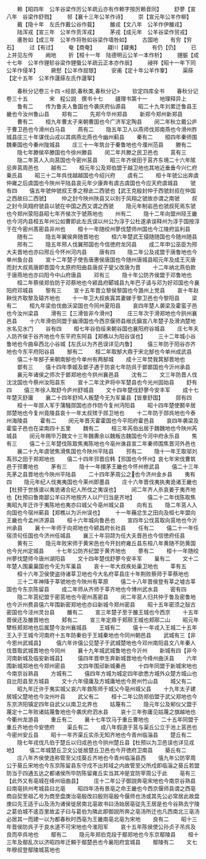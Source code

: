 <!-- { "loadSidebar": true } -->
　　赖【昭四年　公羊谷梁作厉公羊疏云亦有作赖字按厉赖音同】
　　舒蓼【宣八年　谷梁作舒戮】
　　邿【襄十三年公羊作诗】
　　崇【宣元年公羊作柳】
　　戴【隐十年　左氏作戴公谷作载】
　　雒戎【文八年　公羊作伊雒戎】
　　陆浑戎【宣三年　公羊作贲浑戎】
　　茅戎【成元年　公羊谷梁作贸戎】
　　廧咎如【成三年　公羊作将咎如谷梁作墙咎如】
　　古国地
　　有穷【穷石】
　　过【有过】
　　奄【商奄】
　　鬷川【鬷夷】
　　有仍【仍】
　　已上并见左传
　　阙地
　　折【桓十一年　陆德明云公羊一本作析】
　　貍脤【成十七年　公羊作貍轸谷梁作貍蜃公羊疏云正本亦作辰】
　　祲祥【昭十一年下同公羊作侵羊】
　　厥憖【公羊作屈银】
　　安甫【定十年公羊作鞌】
　　渠蒢【定十五年　公羊作蘧蒢左氏作蘧挐】







　　春秋分记卷三十四
<经部,春秋类,春秋分记>
　　钦定四库全书
　　春秋分记卷三十五　　　　宋　程公説　撰书十七
　　疆理书第十一
　　地理释异上
　　鲁有二
　　传为鲁夫人鲁国也今袭庆府仙源县
　　昭二十九年刘累迁鲁县王畿也今汝州鲁山县
　　郑有二
　　先郑今华州郑县
　　新郑今郑州新郑县
　　曹有二
　　桓九年曹太子来朝曹国也今广济军定陶县
　　闵二年秋立戴公庐于曹卫邑也今滑州白马县
　　燕有二
　　隐五年卫人以燕师伐郑南燕也今滑州胙城县庄三十年谋伐山戎以其病燕北燕也今幽州蓟县
　　秦有二
　　桓四年秦师围魏秦国也今秦州陇城县
　　庄三十一年筑台于秦鲁地也今濮州范县
　　滕有二
　　隐七年滕侯卒滕国也今徐州滕县
　　闵二年共滕之民卫邑也
　　莒有三
　　隐二年莒人入向莒国也今密州莒县
　　昭三年齐侯田于莒齐东境二十六年隂忌奔莒周邑也
　　越有二
　　桓元年公及郑伯盟于越卫地也其地近垂垂今兴仁府乗氏县
　　昭三十二年呉伐越越国也今绍兴府
　　虞有二
　　桓十年虢公出奔虞仲雍之后虞国也今陜州平陆县哀元年少康奔有虞古虞国也今应天府虞城县
　　虢有四
　　僖五年虢仲虢叔王季之穆此二西虢也【武王克殷封仲于西虢封叔在仲国之西故曰二西虢】
　　仲之封今陜州陜县又以别于凤翔之虢故亦谓之南虢
　　叔之封今凤翔府虢县以虢在中国之西又谓之西虢
　　隐元年制岩邑也虢叔死焉东虢也今郑州荥阳县昭七年齐侯次于虢燕地也
　　州有二
　　隐十二年向盟州陉王畿也今河内县桓五年州公如曹即此左氏误以州公为淳于公杜遂承误释州为淳于国按淳于在今密州髙密县非州也
　　桓十一年随绞州蓼伐楚师州国也今江陵府监利县
　　随有二
　　隐五年翼侯奔随晋地也
　　桓六年楚武王侵随随国也今随州随县
　　邢有二
　　隐五年邢人伐翼邢国也今信徳府龙冈县
　　成二年申公巫臣为邢大夫晋地也亦曰邢丘今怀州河内县
　　唐有四
　　隐二年公及戎盟于唐鲁地也今单州鱼台县
　　宣十二年楚子使告唐惠侯唐国也今随州唐城县昭元年及成王灭唐而封大叔焉唐即晋国今太原府阳曲县唐叔子燮父改唐为晋
　　十二年纳北燕伯款于唐燕地也亦曰阳今中山府唐县
　　邓有三
　　隐十年公防齐侯盟于邓鲁地也
　　桓二年蔡侯郑伯防于邓蔡地也今颍昌府郾城县九年巴子请与邓为好邓国也今襄阳府邓城县
　　黎有三
　　宣十五年晋立黎侯黎国也今潞州上党县
　　哀十年赵鞅伐齐取黎及辕齐地也
　　十一年卫大叔疾寘其妻娣于黎卫邑也今黎阳县
　　梁有二
　　桓九年梁伯伐曲沃梁国也今同州夏阳县
　　哀四年楚人袭梁及霍蛮子邑也今汝州梁县
　　滑有三【三滑皆非今滑州】
　　庄三年次于滑郑地也今拱州襄邑县
　　十六年滑伯同盟于幽滑国也今西京偃师县缑氏鎭宣八年楚子及滑汭楚地水名见水门
　　谷有四
　　桓七年谷伯绥来朝谷国也襄阳府谷城县
　　庄七年夫人防齐侯于谷齐地也今东平府东阿县【郑樵以为阳谷误也】
　　三十二年城小谷鲁地也今曲阜西北小谷城【左氏以为齐邑误详见内鲁】
　　僖三年防于阳谷亦齐地也今东平府阳谷县
　　郜有二
　　桓二年取郜大鼎于宋北郜也今单州成武县
　　僖二十年郜子来朝南郜也今单州有两郜城
　　成十三年焚我箕郜晋地也
　　鄫有三
　　僖十四年季姬及鄫子遇于防哀七年防呉于鄫鄫国也今沂州承县
　　襄元年诸侯之师次于鄫郑地也今拱州襄邑县
　　沈有二
　　文三年防晋人伐沈沈国也今蔡州汝阳县东
　　宣十二年沈尹将中军楚县也今光州固始县
　　舒有四
　　僖三年徐人取舒今庐州舒城县
　　文十四年楚伐舒蓼今安丰军
　　成十七年楚灭舒庸
　　襄二十四年舒鸠人叛楚今无为军巢县【皆羣舒国】
　　郧有四
　　桓十一年郧人军于蒲騒郧国也亦作防今复州沔阳县
　　昭十四年楚使鬭辛居郧楚地也今复州竟陵县哀十一年太叔殡于郧卫地也
　　十二年防于郧呉地也今泰州海陵县
　　霍有二
　　闵元年晋灭霍霍国也今平阳府霍邑县
　　哀四年袭梁及霍蛮子邑也在梁南四十五里
　　魏有二
　　桓三年芮伯出居于魏魏地也今陜州芮城县
　　闵元年赐毕万魏文十三年魏夀余以魏叛古魏国也今河中府永乐县
　　焦有三
　　僖二十三年楚伐陈取焦夷陈地也今亳州谯县宣二年秦师围焦晋河外邑也
　　襄二十九年虞虢焦滑焦国也今陜州平陆县
　　邘有二
　　隐十一年王取邬刘蒍邘之田于郑郑地也
　　僖二十四年邘晋应韩【邘国也今怀州】哀七年宋伐曹筑邑于邘曹地也
　　茅有三
　　隐十一年攅茅王畿也今怀州修武县
　　僖二十三年先茅之县晋地也今陜州平陆县
　　二十四年茅周公之也今济州金乡县
　　夷有四
　　隐元年纪人伐夷夷国也今莱州即墨县
　　庄十六年晋伐夷执夷诡诸王畿也【杜预于世族谱以夷诡诸合纪人所伐之夷误也】
　　闵二年齐人杀哀姜于夷齐地也【杜预曰鲁南鄙公羊曰齐地按齐人以尸归当是齐地】
　　僖二十二年伐陈取焦夷昭九年迁许于夷陈地也夷亦曰城父今亳州城父县
　　向有五
　　隐二年莒人入向国也今宿州蕲县【郑樵以为沂州误也】
　　十一年蘓忿生之田向及桓七年盟向王畿也今孟州济源县
　　桓十六年城向鲁邑也
　　宣四年公伐莒取向莒地也今沂州承县
　　襄十一年师于向郑地也今颍昌府长社县
　　任有二
　　僖二十一年任宿须句任国也今济州任城县
　　襄三十年羽颉为任大夫晋邑也今信徳府任县
　　黄有三
　　隐元年败宋师于黄宋邑也今开封府雍丘县东桓八年黄随不防黄国也今光州定城县
　　十七年公防齐纪盟于黄齐地也
　　蓼有二
　　桓十一年随绞州蓼伐楚师今唐州湖阳县
　　文十四年楚伐舒蓼今安丰军
　　巢有二
　　文十二年楚人围巢巢国也今无为军巢县
　　哀十一年大叔疾处巢卫地也
　　莘有五
　　桓十六年卫侯使盗待诸莘卫地也今大名府莘县庄十年荆败蔡师于莘蔡地也
　　三十二年神降于莘虢地也今陜州有莘原
　　僖二十八年晋侯登有莘之墟古莘国也今东京陈留县
　　成二年师从齐师于莘齐地也今博州武水县
　　密有四
　　隐二年莒纪盟于密莒地也今密州髙密县
　　闵二年莒人归共仲于鲁及密鲁地也今沂州费县僖六年围新密郑地也亦曰新城今郑州密县
　　昭十五年密须之鼔古密国也今泾州灵台县
　　雒有二
　　宣三年楚子至于雒王城也今西京
　　十五年晋侯还及雒晋地也
　　郏有二
　　宣三年定鼎于郏鄏王城也郏鄏二山
　　昭元年犫栎郏郑地也后属楚今汝州襄城县
　　王城有二
　　僖十一年戎入王城二十五年王入于王城今河南府十五年防秦伯于王城秦地也今同州朝邑县
　　武城有三【非今恩州武城县】
　　僖六年许僖公见楚子于武城楚地也今邓州南阳县文八年秦人伐晋取武城晋地也今同州
　　襄十九年城武城鲁地也今沂州
　　新城有四【非今河南新城及临安新城县】
　　僖四年晋申生奔新城晋地也今绛州曲沃县
　　六年围新城郑地也今郑州密县
　　文四年围邧新城秦邑
　　十四年同盟于新城宋地也今南京谷熟县
　　方城有二
　　僖四年方城为城定四年欲悉方城外众楚方城山也自比阳县至方城县
　　文十六年侵庸及方城庸地也今房州竹山县
　　城父有二
　　昭九年迁许于夷实城父哀六年救陈师于城父今亳州城父县
　　十九年太子建居城父楚地也今汝州叶县
　　武父有二
　　桓十二年公防郑伯盟于武父郑地也今东京济阳镇定四年自武父以南卫北界也
　　姑蔑有二
　　隐元年公及邾仪父盟于蔑定十二年败诸姑蔑鲁地也今袭庆府泗水县
　　哀十三年弥庸见姑蔑之旗越地也今衢州龙游县
　　重丘有二
　　襄十七年饮马于重丘曹地也
　　二十五年同盟于重丘齐地也今安徳府
　　渠丘有二
　　成八年假道于莒与渠丘公立于池上莒邑也今密州安丘县
　　昭十一年齐渠丘实杀无知齐地也今青州临淄县
　　楚丘有二
　　隐七年戎伐凡伯于楚丘以归戎邑也今拱州楚丘县【杜预以为卫邑误也详见戎地】
　　僖二年城楚丘卫文公徙居楚丘卫邑也今开徳府卫南县
　　葵丘有二
　　庄八年齐侯使连称管至父戍葵丘齐地也今青州临淄县西
　　僖九年公防宰周公于葵丘宋地也今东京陈留县东守戍不出邦域之内故管至父所戍即临淄之葵丘若盟防当于四通五达之都诸侯所毕防陈留雍丘实当其冲是宜防宰周公于此
　　亳有三【此外又有亳城在绛州垣曲县】
　　庄十二年公子御説奔亳宋地也今南京谷熟县曰南亳拱州考城县曰北亳
　　昭四年汤有景亳之命王畿也今西京偃师县谓之西亳商自契至祖乙号为商至盘庚治亳殷改曰殷则亳殷今偃师也汤或其先公必常居此故盘庚曰先王适于山及汤为诸侯徙居南北亳故书曰汤始居亳従先王居是也今谷熟去宁陵之葛伯城不逺百里故孟子曰与葛伯为隣此即御説所奔之亳汤所迁也凡西南北三亳汤必居其一而建一以为都春秋时西亳为王畿南亳北亳为宋地
　　良有二
　　昭十三年晋侯防呉子于良水道不可宋地也今淮阳军
　　哀十五年陈侯使公孙贞子吊呉及良而卒呉地也
　　鄢有二
　　隐元年郑伯克段于鄢郑地也今东京鄢陵县
　　桓十三年及鄢乱次以济昭四年迁頼于鄢楚邑也今襄阳府宜城县
　　鄢陵有二
　　文七年穆叔登鄢陵城莒地也
